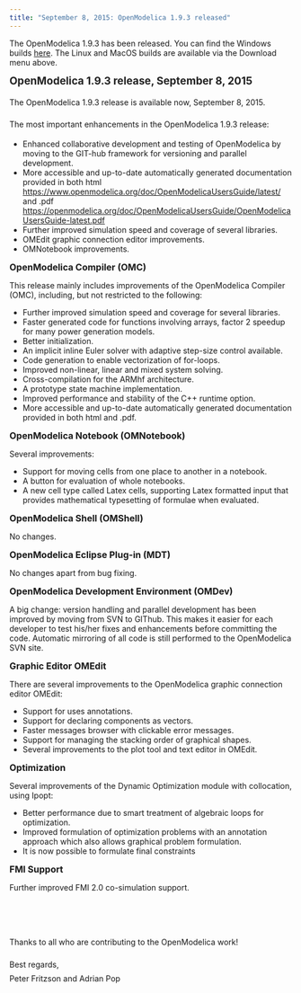 ```yaml
---
title: "September 8, 2015: OpenModelica 1.9.3 released"
---
```

<p>The OpenModelica 1.9.3 has been released. You can find the Windows builds&nbsp;<a href="https://build.openmodelica.org/omc/builds/windows/releases/1.9.3/" target="_blank">here</a>. The Linux and MacOS builds are available via the Download menu above.</p>
<p><strong style="color: #222222; line-height: 1.2;"><span style="font-size: 14pt;">OpenModelica 1.9.3 release, September 8, 2015</span></strong></p>
<p><span style="line-height: 1.8;">The OpenModelica 1.9.3 release is available now, September 8, 2015.</span></p>
<p><span style="line-height: 1.8;">The most important enhancements in the OpenModelica 1.9.3 release:</span></p>
<ul>
<li>Enhanced collaborative development and testing of OpenModelica by moving to the GIT-hub framework for versioning and parallel development.</li>
<li>More accessible and up-to-date automatically generated documentation provided in both html <a href="https://www.openmodelica.org/doc/OpenModelicaUsersGuide/latest/">https://www.openmodelica.org/doc/OpenModelicaUsersGuide/latest/</a> and .pdf <a href="/doc/OpenModelicaUsersGuide/OpenModelicaUsersGuide-latest.pdf">https://openmodelica.org/doc/OpenModelicaUsersGuide/OpenModelicaUsersGuide-latest.pdf</a></li>
<li>Further improved simulation speed and coverage of several libraries.</li>
<li>OMEdit graphic connection editor improvements.</li>
<li>OMNotebook improvements.</li>
</ul>
<p class="Appendix3"><span style="font-size: 12pt;"><strong>OpenModelica Compiler (OMC)</strong></span></p>
<p>This release mainly includes improvements of the OpenModelica Compiler (OMC), including, but not restricted to the following:</p>
<ul>
<li>Further improved simulation speed and coverage for several libraries.&nbsp;</li>
<li>Faster generated code for functions involving arrays, factor 2 speedup for many power generation models.</li>
<li>Better initialization.</li>
<li>An implicit inline Euler solver with adaptive step-size control available.</li>
<li>Code generation to enable vectorization of for-loops.</li>
<li>Improved non-linear, linear and mixed system solving.</li>
<li>Cross-compilation for the ARMhf architecture.</li>
<li>A prototype state machine implementation.</li>
<li>Improved performance and stability of the C++ runtime option.</li>
<li>More accessible and up-to-date automatically generated documentation provided in both html and .pdf.</li>
</ul>
<p class="Appendix3"><span style="font-size: 12pt;"><strong>OpenModelica Notebook (OMNotebook)</strong></span></p>
<p>Several improvements:</p>
<ul>
<li>Support for moving cells from one place to another in a notebook.</li>
<li>A button for evaluation of whole notebooks.</li>
<li>A new cell type called Latex cells, supporting Latex formatted input that provides mathematical typesetting of formulae when evaluated.</li>
</ul>
<p class="Appendix3"><span style="font-size: 12pt;"><strong>OpenModelica Shell (OMShell)</strong></span></p>
<p>No changes.</p>
<p class="Appendix3"><span style="font-size: 12pt;"><strong>OpenModelica Eclipse Plug-in (MDT)</strong></span></p>
<p>No changes apart from bug fixing.</p>
<p class="Appendix3"><span style="font-size: 12pt;"><strong>OpenModelica Development Environment (OMDev)</strong></span></p>
<p>A big change: version handling and parallel development has been improved by moving from SVN to GIThub. This makes it easier for each developer to test his/her fixes and enhancements before committing the code. Automatic mirroring of all code is still performed to the OpenModelica SVN site.</p>
<p class="Appendix3"><span style="font-size: 12pt;"><strong>Graphic Editor OMEdit</strong></span></p>
<p>There are several improvements to the OpenModelica graphic connection editor OMEdit:</p>
<ul>
<li>Support for uses annotations.</li>
<li>Support for declaring components as vectors.</li>
<li>Faster messages browser with clickable error messages.</li>
<li>Support for managing the stacking order of graphical shapes.</li>
<li>Several improvements to the plot tool and text editor in OMEdit.</li>
</ul>
<p><span style="font-size: 12pt;"><strong>Optimization</strong></span></p>
<p>Several improvements of the Dynamic Optimization module with collocation, using Ipopt:</p>
<ul>
<li>Better performance due to smart treatment of algebraic loops for optimization.</li>
<li>Improved formulation of optimization problems with an annotation approach which also allows graphical problem formulation.</li>
<li>It is now possible to formulate final constraints</li>
</ul>
<p class="Appendix3"><span style="font-size: 12pt;"><strong>FMI Support</strong></span></p>
<p>Further improved FMI 2.0 co-simulation support.</p>
<p>&nbsp;</p>
<p>&nbsp;</p>
<p><span style="line-height: 1.8;">Thanks to all who are contributing to the OpenModelica work!</span></p>
<p><span style="line-height: 1.8;">Best regards,<br /></span><span style="line-height: 1.8;">Peter Fritzson and Adrian Pop</span></p>